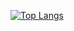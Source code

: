 [![Top Langs](https://github-readme-stats.vercel.app/api/top-langs?username=osmanbal97&layout=compact&hide_title=false&card_width=360&langs_count=7&theme=react&hide_border=false&count_private=true)](https://github.com/osmanbal97/github-readme-stats)
